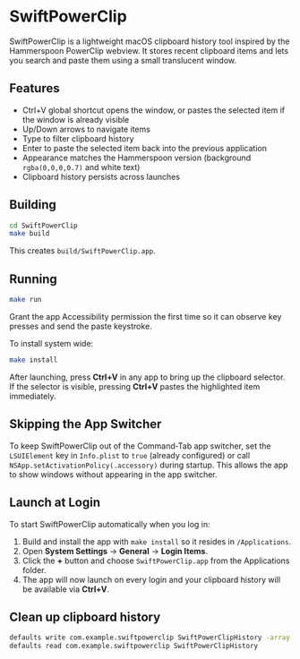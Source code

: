 # SwiftPowerClip

SwiftPowerClip is a lightweight macOS clipboard history tool inspired by the Hammerspoon PowerClip webview. It stores recent clipboard items and lets you search and paste them using a small translucent window.

## Features

- Ctrl+V global shortcut opens the window, or pastes the selected item if the window is already visible
- Up/Down arrows to navigate items
- Type to filter clipboard history
- Enter to paste the selected item back into the previous application
- Appearance matches the Hammerspoon version (background `rgba(0,0,0,0.7)` and white text)
- Clipboard history persists across launches

## Building

```bash
cd SwiftPowerClip
make build
```
This creates `build/SwiftPowerClip.app`.

## Running

```bash
make run
```
Grant the app Accessibility permission the first time so it can observe key presses and send the paste keystroke.

To install system wide:

```bash
make install
```

After launching, press **Ctrl+V** in any app to bring up the clipboard selector. If the selector is visible, pressing **Ctrl+V** pastes the highlighted item immediately.

## Skipping the App Switcher

To keep SwiftPowerClip out of the Command&#x2011;Tab app switcher, set the `LSUIElement` key in `Info.plist` to `true` (already configured) or call `NSApp.setActivationPolicy(.accessory)` during startup. This allows the app to show windows without appearing in the app switcher.

## Launch at Login

To start SwiftPowerClip automatically when you log in:

1. Build and install the app with `make install` so it resides in `/Applications`.
2. Open **System Settings** → **General** → **Login Items**.
3. Click the **+** button and choose `SwiftPowerClip.app` from the Applications folder.
4. The app will now launch on every login and your clipboard history will be available via **Ctrl+V**.

## Clean up clipboard history

```bash
defaults write com.example.swiftpowerclip SwiftPowerClipHistory -array
defaults read com.example.swiftpowerclip SwiftPowerClipHistory
```